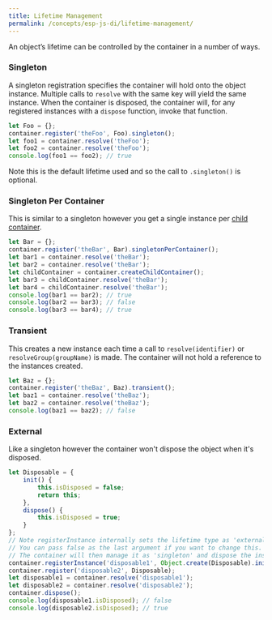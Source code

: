 ```yaml
---
title: Lifetime Management
permalink: /concepts/esp-js-di/lifetime-management/
---
```


An object’s lifetime can be controlled by the container in a number of ways.

### Singleton

A singleton registration specifies the container will hold onto the object instance.
Multiple calls to `resolve` with the same key will yield the same instance.
When the container is disposed, the container will, for any registered instances with a `dispose` function, invoke that function.


```javascript
let Foo = {};
container.register('theFoo', Foo).singleton();
let foo1 = container.resolve('theFoo');
let foo2 = container.resolve('theFoo');
console.log(foo1 == foo2); // true
```

Note this is the default lifetime used and so the call to `.singleton()` is optional.

### Singleton Per Container

This is similar to a singleton however you get a single instance per [child container](./07-child-containers.md).

```javascript
let Bar = {};
container.register('theBar', Bar).singletonPerContainer();
let bar1 = container.resolve('theBar');
let bar2 = container.resolve('theBar');
let childContainer = container.createChildContainer();
let bar3 = childContainer.resolve('theBar');
let bar4 = childContainer.resolve('theBar');
console.log(bar1 == bar2); // true
console.log(bar2 == bar3); // false
console.log(bar3 == bar4); // true
```

### Transient

This creates a new instance each time a call to `resolve(identifier)` or `resolveGroup(groupName)` is made.
The container will not hold a reference to the instances created.

```javascript
let Baz = {};
container.register('theBaz', Baz).transient();
let baz1 = container.resolve('theBaz');
let baz2 = container.resolve('theBaz');
console.log(baz1 == baz2); // false
```

### External

Like a singleton however the container won't dispose the object when it's disposed.

```javascript
let Disposable = {
    init() {
        this.isDisposed = false;
        return this;
    },
    dispose() {
        this.isDisposed = true;
    }
};
// Note registerInstance internally sets the lifetime type as 'external', 
// You can pass false as the last argument if you want to change this. 
// The container will then manage it as 'singleton' and dispose the instance at disposal time 
container.registerInstance('disposable1', Object.create(Disposable).init());
container.register('disposable2', Disposable);
let disposable1 = container.resolve('disposable1');
let disposable2 = container.resolve('disposable2');
container.dispose();
console.log(disposable1.isDisposed); // false
console.log(disposable2.isDisposed); // true
```